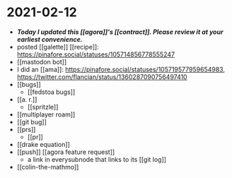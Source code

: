 # 2021-02-12

- ***Today I updated this [[agora]]'s [[contract]]. Please review it at your earliest convenience.***
- posted [[galette]] [[recipe]]: https://pinafore.social/statuses/105714856778555247
- [[mastodon bot]]
- I did an [[ama]]: https://pinafore.social/statuses/105719577959654983, https://twitter.com/flancian/status/1360287090756497410
- [[bugs]]
  - [[fedstoa bugs]]
- [[a. r.]]
  - [[spritzle]]
- [[multiplayer roam]]
- [[git bug]]
- [[prs]]
  - [[pr]] 
- [[drake equation]]
- [[push]] [[agora feature request]]
  - a link in everysubnode that links to its [[git log]]
- [[colin-the-mathmo]]


